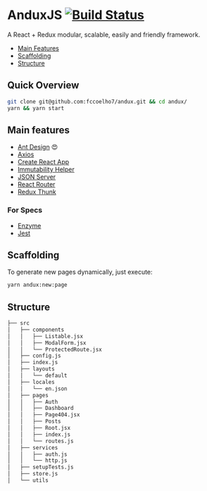 # AnduxJS [![Build Status](https://travis-ci.org/fccoelho7/andux.svg?branch=master)](https://travis-ci.org/fccoelho7/andux)

A React + Redux modular, scalable, easily and friendly framework.

- [Main Features](#main-features)
- [Scaffolding](#scaffolding)
- [Structure](#structure)

## Quick Overview

```bash
git clone git@github.com:fccoelho7/andux.git && cd andux/
yarn && yarn start
```

## Main features

- [Ant Design](https://ant.design/) 😍
- [Axios](https://github.com/axios/axios)
- [Create React App](https://github.com/facebook/create-react-app)
- [Immutability Helper](https://github.com/kolodny/immutability-helper)
- [JSON Server](https://github.com/typicode/json-server)
- [React Router](https://reacttraining.com/react-router/web/guides/quick-start)
- [Redux Thunk](https://github.com/reduxjs/redux-thunk)

### For Specs

- [Enzyme](https://airbnb.io/enzyme/)
- [Jest](http://jest.io)

## Scaffolding

To generate new pages dynamically, just execute:

```sh
yarn andux:new:page
```

## Structure

```bash
├── src
│   ├── components
│   │   ├── Listable.jsx
│   │   ├── ModalForm.jsx
│   │   └── ProtectedRoute.jsx
│   ├── config.js
│   ├── index.js
│   ├── layouts
│   │   └── default
│   ├── locales
│   │   └── en.json
│   ├── pages
│   │   ├── Auth
│   │   ├── Dashboard
│   │   ├── Page404.jsx
│   │   ├── Posts
│   │   ├── Root.jsx
│   │   ├── index.js
│   │   └── routes.js
│   ├── services
│   │   ├── auth.js
│   │   └── http.js
│   ├── setupTests.js
│   ├── store.js
│   └── utils
```
